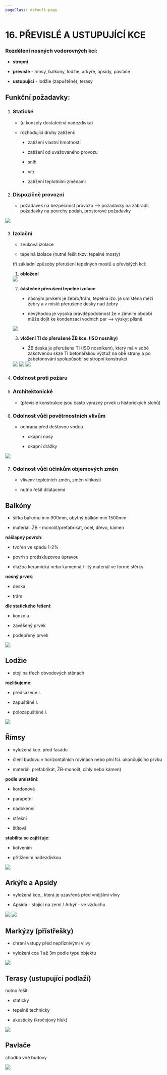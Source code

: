 ```yaml
---
pageClass: default-page
---
```


# 16. PŘEVISLÉ A USTUPUJÍCÍ KCE

### Rozdělení nosných vodorovných kcí:

- **stropní** 

- **převislé** - římsy, balkony, lodžie, arkýře, apsidy, pavlače

- **ustupující** - lodžie (zapuštěné), terasy

## Funkční požadavky:

1. ### Statické
   
   - (u konzoly dostatečná nadezdívka)
   
   - rozhodující druhy zatížení:
     
     - zatížení vlastní hmotností
     
     - zatížení od uvažovaného provozu
     
     - sníh
     
     - vítr
     
     - zatížení teplotními změnami

2. ### Dispozičně provozní
   
   - požadavek na bezpečnost provozu --> požadavky na zábradlí, požadavky na povrchy podah, prostorové požadavky 

<img class="centered_image" src="/images/pos/16/vyskazabradli.jpg" />

3. ### Izolační
   
   - zvuková izolace
   
   - tepelná izolace (nutné řešit tkzv. tepelné mosty)
   
   tři základní způsoby přerušení tepelných mostů u převislých kcí:
   
   1. **obložení** 
   
   <img class="centered_image" src="/images/pos/16/oblozeni.jpg" />
   
   2. **částečné přerušení tepelné izolace**
      
      - nosným prvkem je žebro/trám, tepelná izo. je umístěna mezi žebry a v místě přerušené desky nad žebry
      
      - nevýhodou je vysoká pravděpodobnost že v zimním období může dojít ke kondenzaci vodních par --> výskyt plísně 
   
   <img class="centered_image" src="/images/pos/16/castecnepreruseni.jpg" />
   
   3. **vložení TI do přerušené ŽB kce. (ISO nosníky)**
      
      - ŽB deska je přerušena TI (ISO nosníkem), který má v sobě zakotvenou skze TI betonářskou výztuž na obě strany a po zabetonování spolupůsobí se stropní konstrukcí
   
   <img class="centered_image" src="/images/pos/16/isonosnik1.jpg" />
   
   <img class="centered_image" src="/images/pos/16/isonosnik2.jpg" />
   
   <img class="centered_image" src="/images/pos/16/isonosnik3.jpg" />

4. ### Odolnost proti požáru

5. ### Architektonické
   
   - (převislé konstrukce jsou často výrazný prvek u historických slohů)

6. ### Odolnost vůči povětrnostních vlivům
   
   - ochrana před dešťovou vodou
     
     - okapní nosy
     
     - okapní drážky

<img class="centered_image" src="/images/pos/16/okapninos.jpg" />

7. ### Odolnost vůči účinkům objemových změn
   
   - vlivem: teplotních změn, změn vlhkosti
   
   - nutno řešit dilatacemi

## Balkóny

- šířka balkónu min 900mm, obytný bálkón min 1500mm

- materiál: ŽB - monolit/prefabrikát, ocel, dřevo, kámen

**nášlapný povrch**:

- tvořen ve spádu 1-2%

- povrh s protiskluzovou úpravou

- dlažba keramická nebo kamenná / litý materiál ve formě stěrky

**nosný prvek**:

- deska

- trám

**dle statického řešení**:

- konzola

- zavěšený prvek

- podepřený prvek

<img class="centered_image" src="/images/pos/16/balkony.jpg" />

## Lodžie

- stojí na třech obvodových stěnách

**rozlišujeme**:

- předsazené l.

- zapuštěné l. 

- polozapuštěné l.

<img class="centered_image" src="/images/pos/16/lodzie.jpg" />

## Římsy

- vyložená kce. před fasádu

- člení budovu v horizontálních rovinách nebo plní fci. ukončujícího prvku

- materiál: prefabrikát, ŽB-monolit, cihly nebo kámen)

**podle umístění**:

- kordonová

- parapetní

- nadokenní

- střešní 

- štítová

**stabilita se zajišťuje**:

- kotvením

- přitížením nadezdívkou

<img class="centered_image" src="/images/pos/16/rimsy.jpg" />

## Arkýře a Apsidy

- vyložená kce., která je uzavřená před vnějšími vlivy

- Apsida - stojící na zemi / Arkýř - ve vzduchu

<img class="centered_image" src="/images/pos/16/apsida.jpg" />

<img class="centered_image" src="/images/pos/16/vykyr.jpg" />

## Markýzy (přístřešky)

- chrání vstupy před nepříznivými vlivy 

- vyložení cca 1 až 3m podle typu objektu

<img class="centered_image" src="/images/pos/16/markyza.jpg" />

## Terasy (ustupující podlaží)

nutno řešit:

- staticky 

- tepelně technicky

- akusticky (kročejový hluk)

<img class="centered_image" src="/images/pos/16/terasa.jpg" />

## Pavlače

chodba vně budovy

<img class="centered_image" src="/images/pos/16/pavlac.jpg" />
